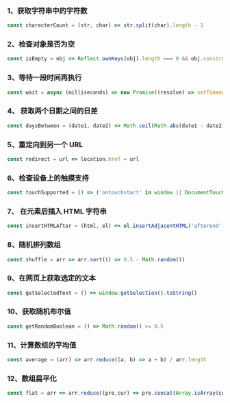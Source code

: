 ### 1、获取字符串中的字符数

~~~js
const characterCount = (str, char) => str.split(char).length - 1
~~~

### 2、检查对象是否为空

~~~js
const isEmpty = obj => Reflect.ownKeys(obj).length === 0 && obj.constructor === Object
~~~

### 3、等待一段时间再执行

~~~js
const wait = async (milliseconds) => new Promise((resolve) => setTimeout(resolve, milliseconds));
~~~

### 4、 获取两个日期之间的日差

~~~js
const daysBetween = (date1, date2) => Math.ceil(Math.abs(date1 - date2) / (1000 * 60 * 60 * 24))
~~~

### 5、重定向到另一个 URL

~~~js
const redirect = url => location.href = url
~~~

### 6、检查设备上的触摸支持
~~~js
const touchSupported = () => ('ontouchstart' in window || DocumentTouch && document instanceof DocumentTouch)
~~~

### 7、 在元素后插入 HTML 字符串

~~~js
const insertHTMLAfter = (html, el) => el.insertAdjacentHTML('afterend', html)
~~~

### 8、随机排列数组

~~~js
const shuffle = arr => arr.sort(() => 0.5 - Math.random())
~~~

### 9、在网页上获取选定的文本

~~~js
const getSelectedText = () => window.getSelection().toString()
~~~

### 10、获取随机布尔值

~~~js
const getRandomBoolean = () => Math.random() >= 0.5
~~~

### 11、计算数组的平均值

~~~js
const average = (arr) => arr.reduce((a, b) => a + b) / arr.length
~~~

### 12、数组扁平化

~~~js
const flat = arr => arr.reduce((pre,cur) => pre.concat(Array.isArray(cur) ? flat(cur) : cur),[])
~~~